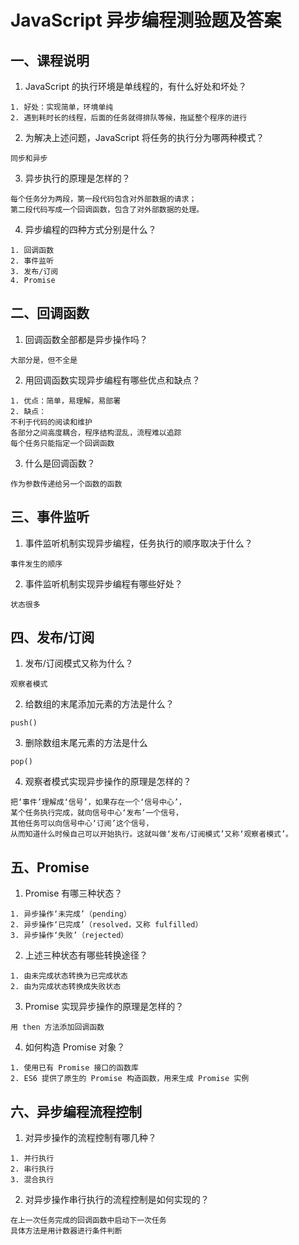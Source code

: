 # JavaScript 异步编程测验题及答案

## 一、课程说明

1. JavaScript 的执行环境是单线程的，有什么好处和坏处？
```
1. 好处：实现简单，环境单纯
2. 遇到耗时长的线程，后面的任务就得排队等候，拖延整个程序的进行
```
2. 为解决上述问题，JavaScript 将任务的执行分为哪两种模式？
```
同步和异步
```
3. 异步执行的原理是怎样的？
```
每个任务分为两段，第一段代码包含对外部数据的请求；
第二段代码写成一个回调函数，包含了对外部数据的处理。
```
4. 异步编程的四种方式分别是什么？
```
1. 回调函数
2. 事件监听
3. 发布/订阅
4. Promise
```

## 二、回调函数

1. 回调函数全部都是异步操作吗？
```
大部分是，但不全是
```
2. 用回调函数实现异步编程有哪些优点和缺点？
```
1. 优点：简单，易理解，易部署
2. 缺点：
不利于代码的阅读和维护
各部分之间高度耦合，程序结构混乱，流程难以追踪
每个任务只能指定一个回调函数
```
3. 什么是回调函数？
```
作为参数传递给另一个函数的函数
```

## 三、事件监听

1. 事件监听机制实现异步编程，任务执行的顺序取决于什么？
```
事件发生的顺序
```
2. 事件监听机制实现异步编程有哪些好处？
```
状态很多
```


## 四、发布/订阅

1. 发布/订阅模式又称为什么？
```
观察者模式
```
2. 给数组的末尾添加元素的方法是什么？
```
push()
```
3. 删除数组末尾元素的方法是什么
```
pop()
```
4. 观察者模式实现异步操作的原理是怎样的？
```
把‘事件’理解成‘信号’，如果存在一个‘信号中心’，
某个任务执行完成，就向信号中心‘发布’一个信号，
其他任务可以向信号中心‘订阅’这个信号，
从而知道什么时候自己可以开始执行。这就叫做‘发布/订阅模式’又称‘观察者模式’。
```

## 五、Promise

1. Promise 有哪三种状态？
```
1. 异步操作‘未完成’（pending）
2. 异步操作‘已完成’（resolved，又称 fulfilled）
3. 异步操作‘失败’（rejected）
```
2. 上述三种状态有哪些转换途径？
```
1. 由未完成状态转换为已完成状态
2. 由为完成状态转换成失败状态
```
3. Promise 实现异步操作的原理是怎样的？
```
用 then 方法添加回调函数
```
4. 如何构造 Promise 对象？
```
1. 使用已有 Promise 接口的函数库
2. ES6 提供了原生的 Promise 构造函数，用来生成 Promise 实例
```

## 六、异步编程流程控制

1. 对异步操作的流程控制有哪几种？
```
1. 并行执行
2. 串行执行
3. 混合执行
```
2. 对异步操作串行执行的流程控制是如何实现的？
```
在上一次任务完成的回调函数中启动下一次任务
具体方法是用计数器进行条件判断
```
